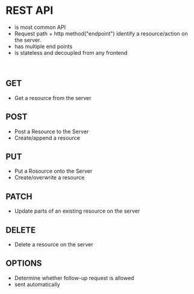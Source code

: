 # __REST API__

+ is most common API
+ Request path + http method("endpoint") identify a resource/action on the server.
+ has multiple end points
+ is stateless and decoupled from any frontend


<br/>


## GET
+ Get a resource from the server

## POST
+ Post a Resource to the Server
+ Create/append a resource

## PUT
+ Put a Rosource onto the Server
+ Create/overwrite a resource

## PATCH
+ Update parts of an existing resource on the server

## DELETE
+ Delete a resource on the server

## OPTIONS
+ Determine whether follow-up request is allowed
+ sent automatically